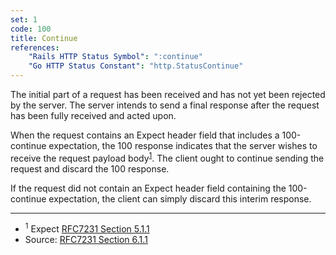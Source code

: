 ```yaml
---
set: 1
code: 100
title: Continue
references:
    "Rails HTTP Status Symbol": ":continue"
    "Go HTTP Status Constant": "http.StatusContinue"
---
```


The initial part of a request has been received and has not yet been rejected by
the server. The server intends to send a final response after the request has
been fully received and acted upon.

When the request contains an Expect header field that includes a 100-continue
expectation, the 100 response indicates that the server wishes to receive the
request payload body<sup>[1](#ref-1)</sup>. The client ought to continue sending
the request and discard the 100 response.

If the request did not contain an Expect header field containing the
100-continue expectation, the client can simply discard this interim response.

---

* <span id="ref-1"><sup>1</sup> Expect [RFC7231 Section 5.1.1][2]</span>
* Source: [RFC7231 Section 6.1.1][1]

[1]: <http://tools.ietf.org/html/rfc7231#section-6.2.1>
[2]: <http://tools.ietf.org/html/rfc7231#section-5.1.1>
